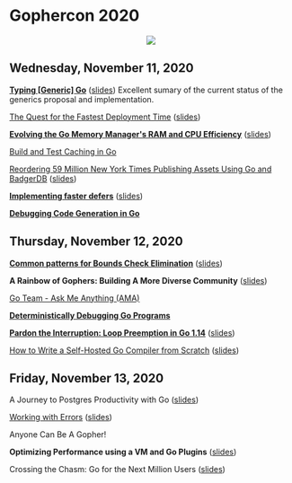 # Gophercon 2020

<p align="center"><img src="https://i.imgur.com/yQy677gl.jpg" /></p>

## Wednesday, November 11, 2020

[**Typing [Generic] Go**](generics.md) ([slides](slides/generics.pdf))
Excellent sumary of the current status of the generics proposal and
implementation.

[The Quest for the Fastest Deployment Time](fastest-deployment-time.md)
([slides](slides/fastest-deployment-time.pdf))

[**Evolving the Go Memory Manager's RAM and CPU Efficiency**](alloc.md) ([slides](slides/alloc.pdf))

[Build and Test Caching in Go](cache.md)

[Reordering 59 Million New York Times Publishing Assets Using Go and
BadgerDB](newyorktimes.md) ([slides](slides/newyorktimes.pdf))

[**Implementing faster defers**](defer.md) ([slides](slides/defer.pdf))

[**Debugging Code Generation in Go**](codegen.md)

## Thursday, November 12, 2020

[**Common patterns for Bounds Check Elimination**](bce.md) ([slides](slides/bce.pdf))

**A Rainbow of Gophers: Building A More Diverse Community**
([slides](slides/rainbow.pdf))

[Go Team - Ask Me Anything (AMA)](https://www.youtube.com/watch?v=rdfnYtQERFs)

[**Deterministically Debugging Go Programs**](debug.md)

[**Pardon the Interruption: Loop Preemption in Go 1.14**](preemption.md)
([slides](slides/preemption.pdf))

[How to Write a Self-Hosted Go Compiler from Scratch](compiler.md) ([slides](slides/compiler.pdf))

## Friday, November 13, 2020

A Journey to Postgres Productivity with Go ([slides](slides/postgres.pdf))

[Working with Errors](errors.md) ([slides](slides/errors.pdf))

Anyone Can Be A Gopher!

**Optimizing Performance using a VM and Go Plugins** ([slides](slides/perfopt.pdf))

Crossing the Chasm: Go for the Next Million Users ([slides](slides/chasm.pdf))
